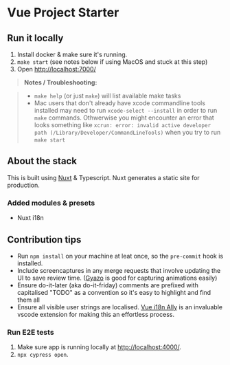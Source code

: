 # Vue Project Starter

## Run it locally

1. Install docker & make sure it's running.
2. `make start` (see notes below if using MacOS and stuck at this step)
3. Open [http://localhost:7000/](http://localhost:7000/)

> **Notes / Troubleshooting:**

> - `make help` (or just `make`) will list available make tasks
> - Mac users that don't already have xcode commandline tools installed may need to run `xcode-select --install` in order to run `make` commands. Othwerwise you might encounter an error that looks something like `xcrun: error: invalid active developer path (/Library/Developer/CommandLineTools)` when you try to run `make start`

## About the stack

This is built using [Nuxt](https://github.com/nuxt/nuxt.js) & Typescript.
Nuxt generates a static site for production.

### Added modules & presets

- Nuxt i18n

## Contribution tips

- Run `npm install` on your machine at leat once, so the `pre-commit` hook is installed.
- Include screencaptures in any merge requests that involve updating the UI to save review time. ([Gyazo](https://gyazo.com/) is good for capturing animations easily)
- Ensure do-it-later (aka do-it-friday) comments are prefixed with capitalised "TODO" as a convention so it's easy to highlight and find them all
- Ensure all visible user strings are localised. [Vue i18n Ally](https://marketplace.visualstudio.com/items?itemName=antfu.vue-i18n-ally) is an invaluable vscode extension for making this an effortless process.

### Run E2E tests

1. Make sure app is running locally at [http://localhost:4000/](http://localhost:4000/).
2. `npx cypress open`.
